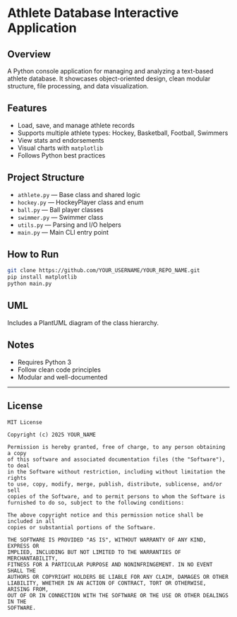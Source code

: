 
# Athlete Database Interactive Application

## Overview

A Python console application for managing and analyzing a text-based athlete database. It showcases object-oriented design, clean modular structure, file processing, and data visualization.

## Features

* Load, save, and manage athlete records
* Supports multiple athlete types: Hockey, Basketball, Football, Swimmers
* View stats and endorsements
* Visual charts with `matplotlib`
* Follows Python best practices

## Project Structure

* `athlete.py` — Base class and shared logic
* `hockey.py` — HockeyPlayer class and enum
* `ball.py` — Ball player classes
* `swimmer.py` — Swimmer class
* `utils.py` — Parsing and I/O helpers
* `main.py` — Main CLI entry point

## How to Run

```bash
git clone https://github.com/YOUR_USERNAME/YOUR_REPO_NAME.git
pip install matplotlib
python main.py
```

## UML

Includes a PlantUML diagram of the class hierarchy.

## Notes

* Requires Python 3
* Follow clean code principles
* Modular and well-documented

---

## License

```
MIT License

Copyright (c) 2025 YOUR_NAME

Permission is hereby granted, free of charge, to any person obtaining a copy
of this software and associated documentation files (the "Software"), to deal
in the Software without restriction, including without limitation the rights
to use, copy, modify, merge, publish, distribute, sublicense, and/or sell
copies of the Software, and to permit persons to whom the Software is
furnished to do so, subject to the following conditions:

The above copyright notice and this permission notice shall be included in all
copies or substantial portions of the Software.

THE SOFTWARE IS PROVIDED "AS IS", WITHOUT WARRANTY OF ANY KIND, EXPRESS OR
IMPLIED, INCLUDING BUT NOT LIMITED TO THE WARRANTIES OF MERCHANTABILITY,
FITNESS FOR A PARTICULAR PURPOSE AND NONINFRINGEMENT. IN NO EVENT SHALL THE
AUTHORS OR COPYRIGHT HOLDERS BE LIABLE FOR ANY CLAIM, DAMAGES OR OTHER
LIABILITY, WHETHER IN AN ACTION OF CONTRACT, TORT OR OTHERWISE, ARISING FROM,
OUT OF OR IN CONNECTION WITH THE SOFTWARE OR THE USE OR OTHER DEALINGS IN THE
SOFTWARE.
```
